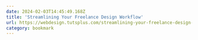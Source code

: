 ```yaml
---
date: 2024-02-03T14:45:49.168Z
title: 'Streamlining Your Freelance Design Workflow'
url: https://webdesign.tutsplus.com/streamlining-your-freelance-design-workflow--webdesign-5385a
category: bookmark
---
```


